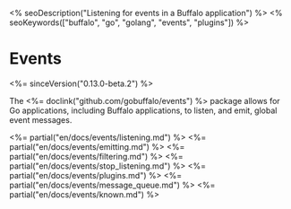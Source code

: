 <% seoDescription("Listening for events in a Buffalo application") %>
<% seoKeywords(["buffalo", "go", "golang", "events", "plugins"]) %>

# Events

<%= sinceVersion("0.13.0-beta.2") %>

The <%= doclink("github.com/gobuffalo/events") %> package allows for Go applications, including Buffalo applications, to listen, and emit, global event messages.

<%= partial("en/docs/events/listening.md") %>
<%= partial("en/docs/events/emitting.md") %>
<%= partial("en/docs/events/filtering.md") %>
<%= partial("en/docs/events/stop_listening.md") %>
<%= partial("en/docs/events/plugins.md") %>
<%= partial("en/docs/events/message_queue.md") %>
<%= partial("en/docs/events/known.md") %>
